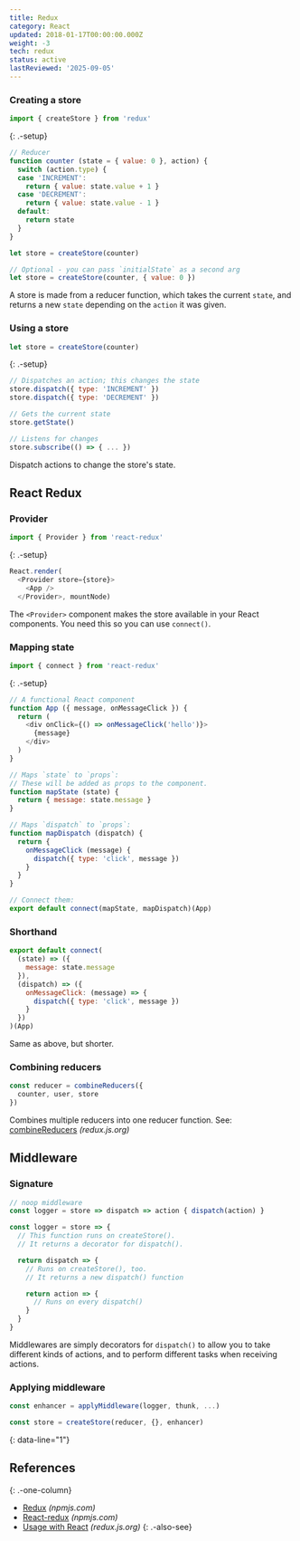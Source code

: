 ```yaml
---
title: Redux
category: React
updated: 2018-01-17T00:00:00.000Z
weight: -3
tech: redux
status: active
lastReviewed: '2025-09-05'
---
```


### Creating a store

```js
import { createStore } from 'redux'
```
{: .-setup}

```js
// Reducer
function counter (state = { value: 0 }, action) {
  switch (action.type) {
  case 'INCREMENT':
    return { value: state.value + 1 }
  case 'DECREMENT':
    return { value: state.value - 1 }
  default:
    return state
  }
}
```

```js
let store = createStore(counter)
```

```js
// Optional - you can pass `initialState` as a second arg
let store = createStore(counter, { value: 0 })
```

A store is made from a reducer function, which takes the current `state`, and
returns a new `state` depending on the `action` it was given.

### Using a store

```js
let store = createStore(counter)
```
{: .-setup}

```js
// Dispatches an action; this changes the state
store.dispatch({ type: 'INCREMENT' })
store.dispatch({ type: 'DECREMENT' })
```

```js
// Gets the current state
store.getState()
```

```js
// Listens for changes
store.subscribe(() => { ... })
```

Dispatch actions to change the store's state.

## React Redux

### Provider

```js
import { Provider } from 'react-redux'
```
{: .-setup}

```js
React.render(
  <Provider store={store}>
    <App />
  </Provider>, mountNode)
```

The `<Provider>` component makes the store available in your React components. You need this so you can use `connect()`.

### Mapping state

```js
import { connect } from 'react-redux'
```
{: .-setup}

```js
// A functional React component
function App ({ message, onMessageClick }) {
  return (
    <div onClick={() => onMessageClick('hello')}>
      {message}
    </div>
  )
}
```

```js
// Maps `state` to `props`:
// These will be added as props to the component.
function mapState (state) {
  return { message: state.message }
}

// Maps `dispatch` to `props`:
function mapDispatch (dispatch) {
  return {
    onMessageClick (message) {
      dispatch({ type: 'click', message })
    }
  }
}

// Connect them:
export default connect(mapState, mapDispatch)(App)
```

### Shorthand

```js
export default connect(
  (state) => ({
    message: state.message
  }),
  (dispatch) => ({
    onMessageClick: (message) => {
      dispatch({ type: 'click', message })
    }
  })
)(App)
```

Same as above, but shorter.

### Combining reducers

```js
const reducer = combineReducers({
  counter, user, store
})
```

Combines multiple reducers into one reducer function. See: [combineReducers](https://redux.js.org/docs/api/combineReducers.html) _(redux.js.org)_

## Middleware

### Signature

```js
// noop middleware
const logger = store => dispatch => action { dispatch(action) }
```

```js
const logger = store => {
  // This function runs on createStore().
  // It returns a decorator for dispatch().

  return dispatch => {
    // Runs on createStore(), too.
    // It returns a new dispatch() function

    return action => {
      // Runs on every dispatch()
    }
  }
}
```

Middlewares are simply decorators for `dispatch()` to allow you to take
different kinds of actions, and to perform different tasks when receiving
actions.

### Applying middleware

```js
const enhancer = applyMiddleware(logger, thunk, ...)
```

```js
const store = createStore(reducer, {}, enhancer)
```
{: data-line="1"}

## References
{: .-one-column}

* [Redux](https://www.npmjs.com/package/redux) _(npmjs.com)_
* [React-redux](https://www.npmjs.com/package/react-redux) _(npmjs.com)_
* [Usage with React](http://redux.js.org/docs/basics/UsageWithReact.html) _(redux.js.org)_
{: .-also-see}
